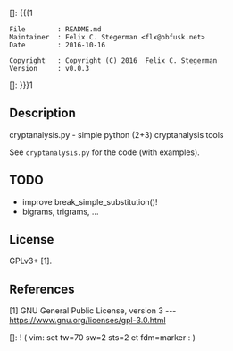 []: {{{1

    File        : README.md
    Maintainer  : Felix C. Stegerman <flx@obfusk.net>
    Date        : 2016-10-16

    Copyright   : Copyright (C) 2016  Felix C. Stegerman
    Version     : v0.0.3

[]: }}}1

<!-- badge? -->

## Description

cryptanalysis.py - simple python (2+3) cryptanalysis tools

See `cryptanalysis.py` for the code (with examples).

<!--

## Examples

...

-->

## TODO

  * improve break_simple_substitution()!
  * bigrams, trigrams, ...

## License

GPLv3+ [1].

## References

[1] GNU General Public License, version 3
--- https://www.gnu.org/licenses/gpl-3.0.html

[]: ! ( vim: set tw=70 sw=2 sts=2 et fdm=marker : )
